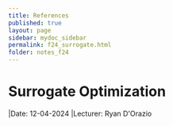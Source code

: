 ```yaml
---
title: References
published: true
layout: page
sidebar: mydoc_sidebar
permalink: f24_surrogate.html
folder: notes_f24
---
```


# Surrogate Optimization

|Date: 12-04-2024
|Lecturer: Ryan D'Orazio

